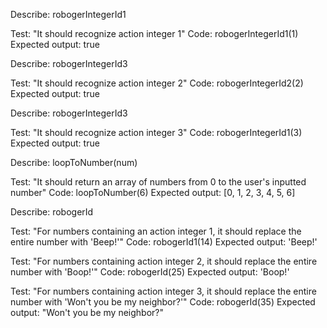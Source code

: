 <!-- Describe: robogerInteger

Test: "It should recognize the action integers (1, 2, 3)."
Code: 
    robogerInteger(3)
Expected Output: true -->


Describe: robogerIntegerId1

Test: "It should recognize action integer 1"
Code: robogerIntegerId1(1)
Expected output: true


Describe: robogerIntegerId3

Test: "It should recognize action integer 2"
Code: robogerIntegerId2(2)
Expected output: true


Describe: robogerIntegerId3

Test: "It should recognize action integer 3"
Code: robogerIntegerId1(3)
Expected output: true


<!-- Describe: robogerIntegerId

Test: "It should recognize all instances of an action integer in a number."
Code:
    robogerIntegerId(25)
Expected output: true, false -->

<!-- Describe: robogerId1

Test: "It should recognize all instances of action integer 1 in a number."
Code:
    robogerIntegerId(14)
Expected output: true, false

Describe: robogerId2

Test: "It should recognize all instances of action integer 2 in a number."
Code:
    robogerIntegerId(24)
Expected output: true, false

Describe: robogerId3

Test: "It should recognize all instances of an action integer 3 in a number."
Code:
    robogerIntegerId(53)
Expected output: false, true -->


Describe: loopToNumber(num) 

Test: "It should return an array of numbers from 0 to the user's inputted number"
Code: loopToNumber(6)
Expected output: [0, 1, 2, 3, 4, 5, 6]


Describe: robogerId

Test: "For numbers containing an action integer 1, it should replace the entire number with 'Beep!'"
Code: robogerId1(14)
Expected output: 'Beep!'

Test: "For numbers containing action integer 2, it should replace the entire number with 'Boop!'"
Code: robogerId(25)
Expected output: 'Boop!'

Test: "For numbers containing action integer 3, it should replace the entire number with 'Won't you be my neighbor?'"
Code: robogerId(35)
Expected output: "Won't you be my neighbor?"


